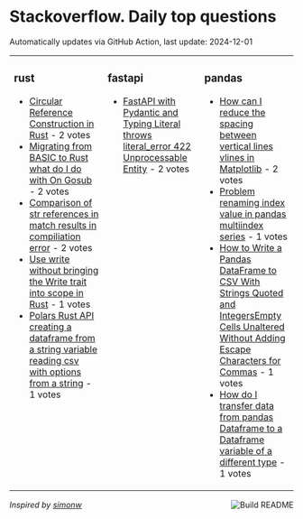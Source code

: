 # Stackoverflow. Daily top questions 

Automatically updates via GitHub Action, last update: <!-- date starts -->2024-12-01<!-- date ends -->


<table><tr><td valign="top" width="33%">

### rust
<!-- rust starts -->
* [Circular Reference Construction in Rust](https://stackoverflow.com/questions/79241483/circular-reference-construction-in-rust) - 2 votes
* [Migrating from BASIC to Rust what do I do with On Gosub](https://stackoverflow.com/questions/79239752/migrating-from-basic-to-rust-what-do-i-do-with-on-gosub) - 2 votes
* [Comparison of str references in match results in compiliation error](https://stackoverflow.com/questions/79241743/comparison-of-str-references-in-match-results-in-compiliation-error) - 2 votes
* [Use write without bringing the Write trait into scope in Rust](https://stackoverflow.com/questions/79240652/use-write-without-bringing-the-write-trait-into-scope-in-rust) - 1 votes
* [Polars Rust API creating a dataframe from a string variable  reading csv with options from a string](https://stackoverflow.com/questions/79240613/polars-rust-api-creating-a-dataframe-from-a-string-variable-reading-csv-with-o) - 1 votes
<!-- rust ends -->
</td><td valign="top" width="34%">


### fastapi
<!-- fastapi starts -->
* [FastAPI with Pydantic and Typing Literal throws literal_error 422 Unprocessable Entity](https://stackoverflow.com/questions/79240720/fastapi-with-pydantic-and-typing-literal-throws-literal-error-422-unprocessable) - 2 votes
<!-- fastapi ends -->
</td><td valign="top" width="34%">


### pandas
<!-- pandas starts -->
* [How can I reduce the spacing between vertical lines vlines in Matplotlib](https://stackoverflow.com/questions/79240885/how-can-i-reduce-the-spacing-between-vertical-lines-vlines-in-matplotlib) - 2 votes
* [Problem renaming index value in pandas multiindex series](https://stackoverflow.com/questions/79240068/problem-renaming-index-value-in-pandas-multiindex-series) - 1 votes
* [How to Write a Pandas DataFrame to CSV With Strings Quoted and IntegersEmpty Cells Unaltered Without Adding Escape Characters for Commas](https://stackoverflow.com/questions/79242041/how-to-write-a-pandas-dataframe-to-csv-with-strings-quoted-and-integers-empty-ce) - 1 votes
* [How do I transfer data from pandas Dataframe to a Dataframe variable of a different type](https://stackoverflow.com/questions/79238707/how-do-i-transfer-data-from-pandas-dataframe-to-a-dataframe-variable-of-a-differ) - 1 votes
<!-- pandas ends -->
</td></tr></table>

<a href="https://github.com/hp0404/hp0404/actions"><img src="https://github.com/hp0404/hp0404/workflows/Build%20README/badge.svg" align="right" alt="Build README"></a> <p>*Inspired by  [simonw](https://github.com/simonw/simonw)*</p>
